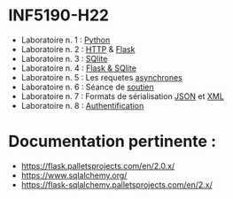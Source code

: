 # INF5190-H22
- Laboratoire n. 1 : [Python](./Python)
- Laboratoire n. 2 : [HTTP](./HTTP) & [Flask](./Flask)
- Laboratoire n. 3 : [SQlite](./Sqlite)
- Laboratoire n. 4 : [Flask & SQlite](./Flask2)
- Laboratoire n. 5 : Les requetes [asynchrones](./Ajax)
- Laboratoire n. 6 : Séance de [soutien](./Soutien)
- Laboratoire n. 7 : Formats de sérialisation [JSON](./JSON) et [XML](./XML)
- Laboratoire n. 8 : [Authentification](./Authentification)


# Documentation pertinente :

- https://flask.palletsprojects.com/en/2.0.x/
- https://www.sqlalchemy.org/
- https://flask-sqlalchemy.palletsprojects.com/en/2.x/

